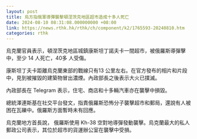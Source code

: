 ```yaml
---
layout: post
title: 烏方指俄軍導彈襲擊頓涅茨克地區超市造成十多人死亡
date: 2024-08-10 08:31:08.000000000 +08:00
link: https://news.rthk.hk/rthk/ch/component/k2/1765593-20240810.htm
categories: rthk
---
```


烏克蘭官員表示，頓涅茨克地區城鎮康斯坦丁諾夫卡一間超市，被俄羅斯導彈擊中，至少 14 人死亡，40多 人受傷。

康斯坦丁夫卡距離烏克蘭東部的戰線只有13 公里左右。在官方發布的相片和片段中，見到被摧毀的建築物冒出濃煙。內政部長之後表示大火已撲滅。

內政部長在 Telegram 表示，住宅、商店和十多輛汽車亦在襲擊中損毀。

總統澤連斯基在社交平台發文，指責俄羅斯恐怖分子襲擊超市和郵局，還說有人被困在瓦礫中。俄羅斯方面暫時未有回應。

烏克蘭地方首長說， 俄羅斯使用 Kh-38 空對地導彈發動襲擊。烏克蘭最大的私人郵政公司表示，其位於超市的貨運辦公室在襲擊中受損。

